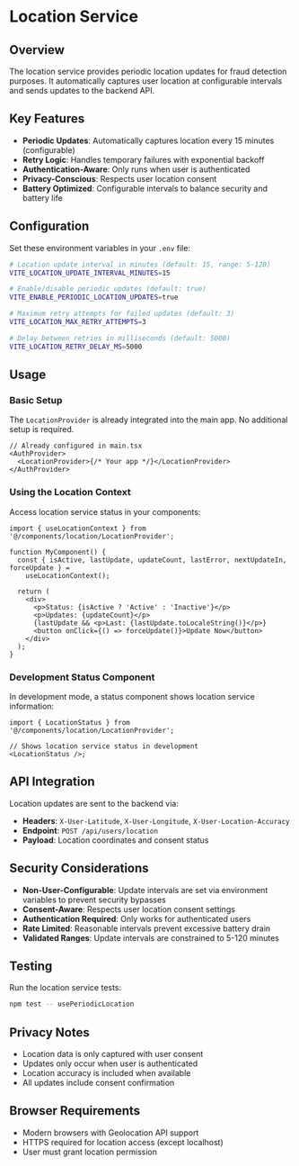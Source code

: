 # Location Service

## Overview

The location service provides periodic location updates for fraud detection purposes. It automatically captures user location at configurable intervals and sends updates to the backend API.

## Key Features

- **Periodic Updates**: Automatically captures location every 15 minutes (configurable)
- **Retry Logic**: Handles temporary failures with exponential backoff
- **Authentication-Aware**: Only runs when user is authenticated
- **Privacy-Conscious**: Respects user location consent
- **Battery Optimized**: Configurable intervals to balance security and battery life

## Configuration

Set these environment variables in your `.env` file:

```bash
# Location update interval in minutes (default: 15, range: 5-120)
VITE_LOCATION_UPDATE_INTERVAL_MINUTES=15

# Enable/disable periodic updates (default: true)
VITE_ENABLE_PERIODIC_LOCATION_UPDATES=true

# Maximum retry attempts for failed updates (default: 3)
VITE_LOCATION_MAX_RETRY_ATTEMPTS=3

# Delay between retries in milliseconds (default: 5000)
VITE_LOCATION_RETRY_DELAY_MS=5000
```

## Usage

### Basic Setup

The `LocationProvider` is already integrated into the main app. No additional setup is required.

```tsx
// Already configured in main.tsx
<AuthProvider>
  <LocationProvider>{/* Your app */}</LocationProvider>
</AuthProvider>
```

### Using the Location Context

Access location service status in your components:

```tsx
import { useLocationContext } from '@/components/location/LocationProvider';

function MyComponent() {
  const { isActive, lastUpdate, updateCount, lastError, nextUpdateIn, forceUpdate } =
    useLocationContext();

  return (
    <div>
      <p>Status: {isActive ? 'Active' : 'Inactive'}</p>
      <p>Updates: {updateCount}</p>
      {lastUpdate && <p>Last: {lastUpdate.toLocaleString()}</p>}
      <button onClick={() => forceUpdate()}>Update Now</button>
    </div>
  );
}
```

### Development Status Component

In development mode, a status component shows location service information:

```tsx
import { LocationStatus } from '@/components/location/LocationProvider';

// Shows location service status in development
<LocationStatus />;
```

## API Integration

Location updates are sent to the backend via:

- **Headers**: `X-User-Latitude`, `X-User-Longitude`, `X-User-Location-Accuracy`
- **Endpoint**: `POST /api/users/location`
- **Payload**: Location coordinates and consent status

## Security Considerations

- **Non-User-Configurable**: Update intervals are set via environment variables to prevent security bypasses
- **Consent-Aware**: Respects user location consent settings
- **Authentication Required**: Only works for authenticated users
- **Rate Limited**: Reasonable intervals prevent excessive battery drain
- **Validated Ranges**: Update intervals are constrained to 5-120 minutes

## Testing

Run the location service tests:

```bash
npm test -- usePeriodicLocation
```

## Privacy Notes

- Location data is only captured with user consent
- Updates only occur when user is authenticated
- Location accuracy is included when available
- All updates include consent confirmation

## Browser Requirements

- Modern browsers with Geolocation API support
- HTTPS required for location access (except localhost)
- User must grant location permission
